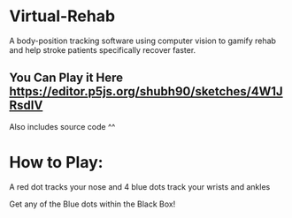 # Virtual-Rehab
A body-position tracking software using computer vision to gamify rehab and help stroke patients specifically recover faster.

## You Can Play it Here https://editor.p5js.org/shubh90/sketches/4W1JRsdIV
Also includes source code ^^

# How to Play:
A red dot tracks your nose and 4 blue dots track your wrists and ankles

Get any of the Blue dots within the Black Box!


